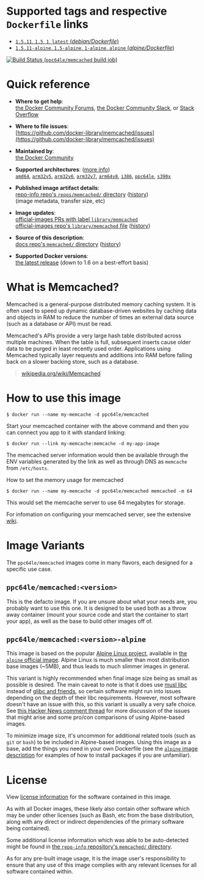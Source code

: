 <!--

********************************************************************************

WARNING:

    DO NOT EDIT "memcached/README.md"

    IT IS AUTO-GENERATED

    (from the other files in "memcached/" combined with a set of templates)

********************************************************************************

-->

# Supported tags and respective `Dockerfile` links

-	[`1.5.11`, `1.5`, `1`, `latest` (*debian/Dockerfile*)](https://github.com/docker-library/memcached/blob/66cbfc84fd2a8a08bc43d065bc6d74e0b48e972d/debian/Dockerfile)
-	[`1.5.11-alpine`, `1.5-alpine`, `1-alpine`, `alpine` (*alpine/Dockerfile*)](https://github.com/docker-library/memcached/blob/66cbfc84fd2a8a08bc43d065bc6d74e0b48e972d/alpine/Dockerfile)

[![Build Status](https://doi-janky.infosiftr.net/job/multiarch/job/ppc64le/job/memcached/badge/icon) (`ppc64le/memcached` build job)](https://doi-janky.infosiftr.net/job/multiarch/job/ppc64le/job/memcached/)

# Quick reference

-	**Where to get help**:  
	[the Docker Community Forums](https://forums.docker.com/), [the Docker Community Slack](https://blog.docker.com/2016/11/introducing-docker-community-directory-docker-community-slack/), or [Stack Overflow](https://stackoverflow.com/search?tab=newest&q=docker)

-	**Where to file issues**:  
	[https://github.com/docker-library/memcached/issues](https://github.com/docker-library/memcached/issues)

-	**Maintained by**:  
	[the Docker Community](https://github.com/docker-library/memcached)

-	**Supported architectures**: ([more info](https://github.com/docker-library/official-images#architectures-other-than-amd64))  
	[`amd64`](https://hub.docker.com/r/amd64/memcached/), [`arm32v5`](https://hub.docker.com/r/arm32v5/memcached/), [`arm32v6`](https://hub.docker.com/r/arm32v6/memcached/), [`arm32v7`](https://hub.docker.com/r/arm32v7/memcached/), [`arm64v8`](https://hub.docker.com/r/arm64v8/memcached/), [`i386`](https://hub.docker.com/r/i386/memcached/), [`ppc64le`](https://hub.docker.com/r/ppc64le/memcached/), [`s390x`](https://hub.docker.com/r/s390x/memcached/)

-	**Published image artifact details**:  
	[repo-info repo's `repos/memcached/` directory](https://github.com/docker-library/repo-info/blob/master/repos/memcached) ([history](https://github.com/docker-library/repo-info/commits/master/repos/memcached))  
	(image metadata, transfer size, etc)

-	**Image updates**:  
	[official-images PRs with label `library/memcached`](https://github.com/docker-library/official-images/pulls?q=label%3Alibrary%2Fmemcached)  
	[official-images repo's `library/memcached` file](https://github.com/docker-library/official-images/blob/master/library/memcached) ([history](https://github.com/docker-library/official-images/commits/master/library/memcached))

-	**Source of this description**:  
	[docs repo's `memcached/` directory](https://github.com/docker-library/docs/tree/master/memcached) ([history](https://github.com/docker-library/docs/commits/master/memcached))

-	**Supported Docker versions**:  
	[the latest release](https://github.com/docker/docker-ce/releases/latest) (down to 1.6 on a best-effort basis)

# What is Memcached?

Memcached is a general-purpose distributed memory caching system. It is often used to speed up dynamic database-driven websites by caching data and objects in RAM to reduce the number of times an external data source (such as a database or API) must be read.

Memcached's APIs provide a very large hash table distributed across multiple machines. When the table is full, subsequent inserts cause older data to be purged in least recently used order. Applications using Memcached typically layer requests and additions into RAM before falling back on a slower backing store, such as a database.

> [wikipedia.org/wiki/Memcached](https://en.wikipedia.org/wiki/Memcached)

# How to use this image

```console
$ docker run --name my-memcache -d ppc64le/memcached
```

Start your memcached container with the above command and then you can connect you app to it with standard linking:

```console
$ docker run --link my-memcache:memcache -d my-app-image
```

The memcached server information would then be available through the ENV variables generated by the link as well as through DNS as `memcache` from `/etc/hosts`.

How to set the memory usage for memcached

```console
$ docker run --name my-memcache -d ppc64le/memcached memcached -m 64
```

This would set the memcache server to use 64 megabytes for storage.

For infomation on configuring your memcached server, see the extensive [wiki](https://github.com/memcached/memcached/wiki).

# Image Variants

The `ppc64le/memcached` images come in many flavors, each designed for a specific use case.

## `ppc64le/memcached:<version>`

This is the defacto image. If you are unsure about what your needs are, you probably want to use this one. It is designed to be used both as a throw away container (mount your source code and start the container to start your app), as well as the base to build other images off of.

## `ppc64le/memcached:<version>-alpine`

This image is based on the popular [Alpine Linux project](http://alpinelinux.org), available in [the `alpine` official image](https://hub.docker.com/_/alpine). Alpine Linux is much smaller than most distribution base images (~5MB), and thus leads to much slimmer images in general.

This variant is highly recommended when final image size being as small as possible is desired. The main caveat to note is that it does use [musl libc](http://www.musl-libc.org) instead of [glibc and friends](http://www.etalabs.net/compare_libcs.html), so certain software might run into issues depending on the depth of their libc requirements. However, most software doesn't have an issue with this, so this variant is usually a very safe choice. See [this Hacker News comment thread](https://news.ycombinator.com/item?id=10782897) for more discussion of the issues that might arise and some pro/con comparisons of using Alpine-based images.

To minimize image size, it's uncommon for additional related tools (such as `git` or `bash`) to be included in Alpine-based images. Using this image as a base, add the things you need in your own Dockerfile (see the [`alpine` image description](https://hub.docker.com/_/alpine/) for examples of how to install packages if you are unfamiliar).

# License

View [license information](https://github.com/memcached/memcached/blob/master/LICENSE) for the software contained in this image.

As with all Docker images, these likely also contain other software which may be under other licenses (such as Bash, etc from the base distribution, along with any direct or indirect dependencies of the primary software being contained).

Some additional license information which was able to be auto-detected might be found in [the `repo-info` repository's `memcached/` directory](https://github.com/docker-library/repo-info/tree/master/repos/memcached).

As for any pre-built image usage, it is the image user's responsibility to ensure that any use of this image complies with any relevant licenses for all software contained within.
